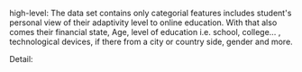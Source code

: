 high-level:
The data set contains only categorial features includes student's personal view of their adaptivity level to online education.
With that also comes their financial state, Age, level of education i.e. school, college... , technological devices, if there from a city or country side, gender and more.

Detail: 


